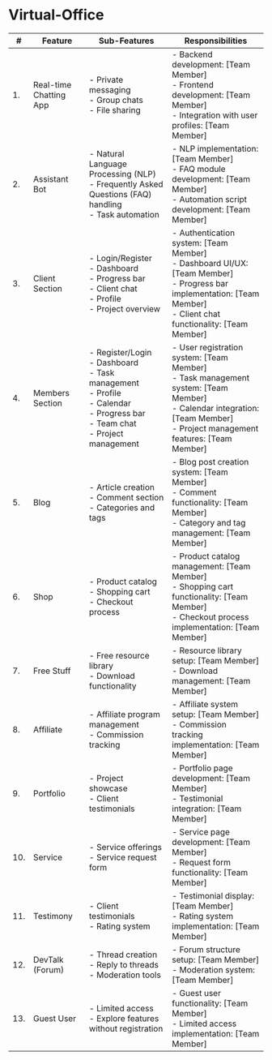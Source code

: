 # Virtual-Office
| #   | Feature                  | Sub-Features                                 | Responsibilities                                                                                   |
| --- | ------------------------ | -------------------------------------------- | -------------------------------------------------------------------------------------------------- |
| 1.  | Real-time Chatting App   | - Private messaging<br>- Group chats<br>- File sharing | - Backend development: [Team Member]<br>- Frontend development: [Team Member]<br>- Integration with user profiles: [Team Member]                   |
| 2.  | Assistant Bot            | - Natural Language Processing (NLP)<br>- Frequently Asked Questions (FAQ) handling<br>- Task automation | - NLP implementation: [Team Member]<br>- FAQ module development: [Team Member]<br>- Automation script development: [Team Member]                |
| 3.  | Client Section           | - Login/Register<br>- Dashboard<br>  - Progress bar<br>  - Client chat<br>  - Profile<br>  - Project overview | - Authentication system: [Team Member]<br>- Dashboard UI/UX: [Team Member]<br>- Progress bar implementation: [Team Member]<br>- Client chat functionality: [Team Member]                   |
| 4.  | Members Section          | - Register/Login<br>- Dashboard<br>  - Task management<br>  - Profile<br>  - Calendar<br>  - Progress bar<br>  - Team chat<br>  - Project management | - User registration system: [Team Member]<br>- Task management system: [Team Member]<br>- Calendar integration: [Team Member]<br>- Project management features: [Team Member]                   |
| 5.  | Blog                     | - Article creation<br>- Comment section<br>- Categories and tags | - Blog post creation system: [Team Member]<br>- Comment functionality: [Team Member]<br>- Category and tag management: [Team Member]                   |
| 6.  | Shop                     | - Product catalog<br>- Shopping cart<br>- Checkout process | - Product catalog management: [Team Member]<br>- Shopping cart functionality: [Team Member]<br>- Checkout process implementation: [Team Member]                   |
| 7.  | Free Stuff                | - Free resource library<br>- Download functionality | - Resource library setup: [Team Member]<br>- Download management: [Team Member]                   |
| 8.  | Affiliate                 | - Affiliate program management<br>- Commission tracking | - Affiliate system setup: [Team Member]<br>- Commission tracking implementation: [Team Member]                   |
| 9.  | Portfolio                 | - Project showcase<br>- Client testimonials | - Portfolio page development: [Team Member]<br>- Testimonial integration: [Team Member]                   |
| 10. | Service                   | - Service offerings<br>- Service request form | - Service page development: [Team Member]<br>- Request form functionality: [Team Member]                   |
| 11. | Testimony                 | - Client testimonials<br>- Rating system | - Testimonial display: [Team Member]<br>- Rating system implementation: [Team Member]                   |
| 12. | DevTalk (Forum)           | - Thread creation<br>- Reply to threads<br>- Moderation tools | - Forum structure setup: [Team Member]<br>- Moderation system: [Team Member]                   |
| 13. | Guest User                | - Limited access<br>- Explore features without registration | - Guest user functionality: [Team Member]<br>- Limited access implementation: [Team Member]                   |
